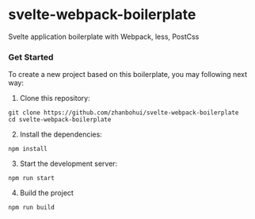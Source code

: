 # svelte-webpack-boilerplate
Svelte application boilerplate with Webpack, less, PostCss

### Get Started
To create a new project based on this boilerplate, you may following next way:
1. Clone this repository:
```
git clone https://github.com/zhanbohui/svelte-webpack-boilerplate
cd svelte-webpack-boilerplate
```
2. Install the dependencies:
```
npm install
```
3. Start the development server:
```
npm run start
```
4. Build the project
```
npm run build
```

